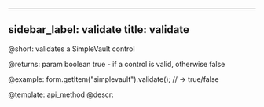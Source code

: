 
---
sidebar_label: validate
title: validate
---          

@short: validates a SimpleVault control
 
@returns:
param   boolean     true - if a control is valid, otherwise false

@example:
form.getItem("simplevault").validate();
// -> true/false


@template: api_method
@descr:


